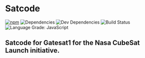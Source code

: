Satcode
===
[![npm](https://img.shields.io/npm/v/ar.js.svg)](https://www.npmjs.com/package/ar.js)
![Dependencies][dependencies-badge]
![Dev Dependencies][devDependencies-badge]
![Build Status](https://goo.gl/mYwr7u)
![Language Grade: JavaScript](https://goo.gl/SMkehA)

## Satcode for Gatesat1 for the Nasa CubeSat Launch initiative.

[dependencies-badge]: https://goo.gl/gbCEnm
[devDependencies-badge]: https://goo.gl/UbqCPd

